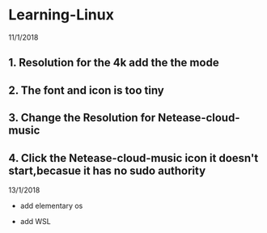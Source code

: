 # Learning-Linux

11/1/2018
## 1. Resolution for the 4k add the the mode     

## 2. The font and icon is too tiny   


## 3. Change the Resolution for Netease-cloud-music   


## 4. Click the Netease-cloud-music icon it doesn't start,becasue it has no sudo authority  


13/1/2018

* add elementary os

* add WSL